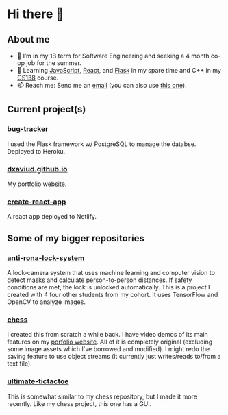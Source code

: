 # Hi there 👋

## About me
- 🏫 I’m in my 1B term for Software Engineering and seeking a 4 month co-op job for the summer.
- 🌱 Learning [JavaScript](https://developer.mozilla.org/en-US/docs/Learn/JavaScript), [React](https://reactjs.org/), and [Flask](https://flask.palletsprojects.com/en/1.1.x/) in my spare time and C++ in my [CS138](https://ucalendar.uwaterloo.ca/2122/COURSE/course-CS.html#CS138) course.
- 📫 Reach me: Send me an [email](mailto:d83xu@uwaterloo.ca) (you can also use [this one](mailto:dxaviud@uwaterloo.ca)).

## Current project(s)

### [bug-tracker](https://github.com/dxaviud/bug-tracker)
I used the Flask framework w/ PostgreSQL to manage the databse. Deployed to Heroku.

### [dxaviud.github.io](https://github.com/dxaviud/dxaviud.github.io)
My portfolio website.

### [create-react-app](https://github.com/dxaviud/create-react-app)
A react app deployed to Netlify.

## Some of my bigger repositories

### [anti-rona-lock-system](https://github.com/dxaviud/anti-rona-lock-system) 
A lock-camera system that uses machine learning and computer vision to detect masks and calculate person-to-person distances. If safety conditions are met, the lock is unlocked automatically. This is a project I created with 4 four other students from my cohort. It uses TensorFlow and OpenCV to analyze images.

### [chess](https://github.com/dxaviud/chess)
I created this from scratch a while back. I have video demos of its main features on my [porfolio website](https://dxaviud.github.io). All of it is completely original (excluding some image assets which I've borrowed and modified). I might redo the saving feature to use object streams (it currently just writes/reads to/from a text file).

### [ultimate-tictactoe](https://github.com/dxaviud/ultimate-tictactoe)
This is somewhat similar to my chess repository, but I made it more recently. Like my chess project, this one has a GUI.

<!--
- ⚡ Fun fact: ...
- 👯 I’m looking to collaborate on ...
- 🤔 I’m looking for help with ...
- 💬 Ask me about ...
-->
